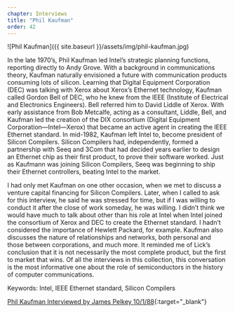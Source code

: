 ```yaml
---
chapter: Interviews
title: "Phil Kaufman"
order: 42
---
```


![Phil Kaufman]({{ site.baseurl }}/assets/img/phil-kaufman.jpg)

In the late 1970’s, Phil Kaufman led Intel’s strategic planning functions, reporting directly to Andy Grove. With a background in communications theory, Kaufman naturally envisioned a future with communication products consuming lots of silicon. Learning that Digital Equipment Corporation (DEC) was talking with Xerox about Xerox’s Ethernet technology, Kaufman called Gordon Bell of DEC, who he knew from the IEEE (Institute of Electrical and Electronics Engineers). Bell referred him to David Liddle of Xerox. With early assistance from Bob Metcalfe, acting as a consultant, Liddle, Bell, and Kaufman led the creation of the DIX consortium (Digital Equipment Corporation—Intel—Xerox) that became an active agent in creating the IEEE Ethernet standard. In mid-1982, Kaufman left Intel to, become president of Silicon Compilers. Silicon Compilers had, independently, formed a partnership with Seeq and 3Com that had decided years earlier to design an Ethernet chip as their first product, to prove their software worked. Just as Kaufmann was joining Silicon Compilers, Seeq was beginning to ship their Ethernet controllers, beating Intel to the market.

I had only met Kaufman on one other occasion, when we met to discuss a venture capital financing for Silicon Compilers. Later, when I called to ask for this interview, he said he was stressed for time, but if I was willing to conduct it after the close of work someday, he was willing. I didn’t think we would have much to talk about other than his role at Intel when Intel joined the consortium of Xerox and DEC to create the Ethernet standard. I hadn’t considered the importance of Hewlett Packard, for example. Kaufman also discusses the nature of relationships and networks, both personal and those between corporations, and much more. It reminded me of Lick’s conclusion that it is not necessarily the most complete product, but the first to market that wins. Of all the interviews in this collection, this conversation is the most informative one about the role of semiconductors in the history of computer communications.

Keywords: Intel, IEEE Ethernet standard, Silicon Compilers

[Phil Kaufman Interviewed by James Pelkey 10/1/88](https://archive.computerhistory.org/resources/access/text/2013/05/102746652-05-01-acc.pdf){:target="_blank"}
